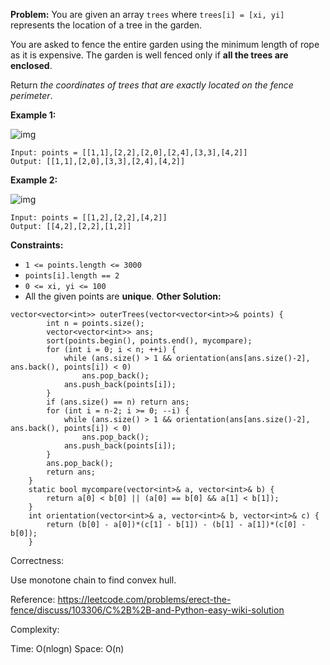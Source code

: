 **Problem:**
You are given an array `trees` where `trees[i] = [xi, yi]` represents the location of a tree in the garden.

You are asked to fence the entire garden using the minimum length of rope as it is expensive. The garden is well fenced only if **all the trees are enclosed**.

Return *the coordinates of trees that are exactly located on the fence perimeter*.

 

**Example 1:**

![img](https://assets.leetcode.com/uploads/2021/04/24/erect2-plane.jpg)

```
Input: points = [[1,1],[2,2],[2,0],[2,4],[3,3],[4,2]]
Output: [[1,1],[2,0],[3,3],[2,4],[4,2]]
```

**Example 2:**

![img](https://assets.leetcode.com/uploads/2021/04/24/erect1-plane.jpg)

```
Input: points = [[1,2],[2,2],[4,2]]
Output: [[4,2],[2,2],[1,2]]
```

 

**Constraints:**

- `1 <= points.length <= 3000`
- `points[i].length == 2`
- `0 <= xi, yi <= 100`
- All the given points are **unique**.
**Other Solution:**
```
vector<vector<int>> outerTrees(vector<vector<int>>& points) {
        int n = points.size();
        vector<vector<int>> ans;
        sort(points.begin(), points.end(), mycompare);
        for (int i = 0; i < n; ++i) {
            while (ans.size() > 1 && orientation(ans[ans.size()-2], ans.back(), points[i]) < 0) 
                ans.pop_back();
            ans.push_back(points[i]);
        }
        if (ans.size() == n) return ans;
        for (int i = n-2; i >= 0; --i) {
            while (ans.size() > 1 && orientation(ans[ans.size()-2], ans.back(), points[i]) < 0) 
                ans.pop_back();
            ans.push_back(points[i]);
        }
        ans.pop_back();
        return ans;
    }
    static bool mycompare(vector<int>& a, vector<int>& b) {
        return a[0] < b[0] || (a[0] == b[0] && a[1] < b[1]);
    }
    int orientation(vector<int>& a, vector<int>& b, vector<int>& c) {
        return (b[0] - a[0])*(c[1] - b[1]) - (b[1] - a[1])*(c[0] - b[0]);
    }
```
Correctness:

Use monotone chain to find convex hull.

Reference: https://leetcode.com/problems/erect-the-fence/discuss/103306/C%2B%2B-and-Python-easy-wiki-solution

Complexity:

Time: O(nlogn)
Space: O(n)